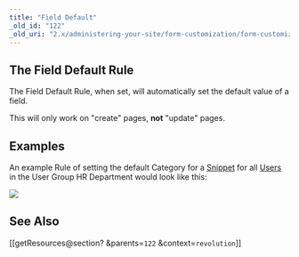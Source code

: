 ```yaml
---
title: "Field Default"
_old_id: "122"
_old_uri: "2.x/administering-your-site/form-customization/form-customization-rules/field-default"
---
```


## <a name="FieldDefault-TheFieldDefaultRule"></a>The Field Default Rule

The Field Default Rule, when set, will automatically set the default value of a field.

This will only work on "create" pages, **not** "update" pages.

## <a name="FieldDefault-Examples"></a>Examples

An example Rule of setting the default Category for a [Snippet](display/revolution20/Snippets "Snippets") for all [Users](display/revolution20/Users "Users") in the User Group HR Department would look like this:

![](download/attachments/18678093/fc-fieldDefault1.png?version=1&modificationDate=1280152835000)

## <a name="FieldDefault-SeeAlso"></a>See Also

 \[\[getResources@section? &parents=`122` &context=`revolution`\]\]